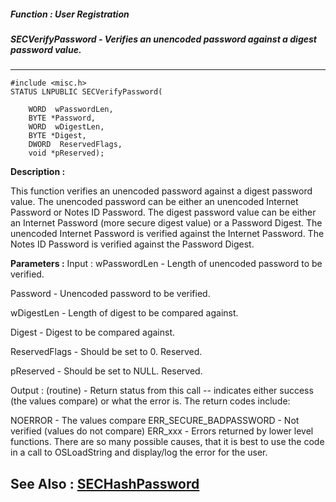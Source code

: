 ##### Function : User Registration
##### SECVerifyPassword - Verifies an unencoded password against a digest password value.
---
```
#include <misc.h>
STATUS LNPUBLIC SECVerifyPassword(

	WORD  wPasswordLen,
	BYTE *Password,
	WORD  wDigestLen,
	BYTE *Digest,
	DWORD  ReservedFlags,
	void *pReserved);
```
**Description :**

This function verifies an unencoded password against a digest password value. 
The unencoded password can be either an unencoded Internet Password or Notes ID 
Password. The digest password value can be either an Internet Password (more 
secure digest value) or a Password Digest. The unencoded Internet Password is 
verified against the Internet Password. The Notes ID Password is verified 
against the Password Digest. 

**Parameters :**
Input :
wPasswordLen  -  Length of unencoded password to be verified.

Password  -  Unencoded password to be verified.

wDigestLen  -  Length of digest to be compared against.

Digest  -  Digest to be compared against.

ReservedFlags  -  Should be set to 0. Reserved.

pReserved  -  Should be set to NULL. Reserved.

Output :
(routine)  -  Return status from this call -- indicates either success (the values compare) or what the error is. The return codes include:

NOERROR -  The values compare 
ERR_SECURE_BADPASSWORD - Not verified (values do not compare)
ERR_xxx - Errors returned by lower level functions.  There are so many possible causes, that it is best to use the code in a call to OSLoadString and display/log the error for the user.



**See Also :**
[SECHashPassword](/domino-c-api-docs/reference/Func/SECHashPassword)
---

